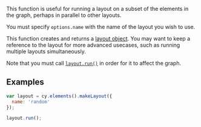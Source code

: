This function is useful for running a layout on a subset of the elements in the graph, perhaps in parallel to other layouts.

You must specify `options.name` with the name of the layout you wish to use.

This function creates and returns a [layout object](#layouts).  You may want to keep a reference to the layout for more advanced usecases, such as running multiple layouts simultaneously. 

<span class="important-indicator"></span> Note that you must call [`layout.run()`](#layouts/layout-manipulation/layout.run) in order for it to affect the graph.

## Examples

```js
var layout = cy.elements().makeLayout({
  name: 'random'
});

layout.run();
```